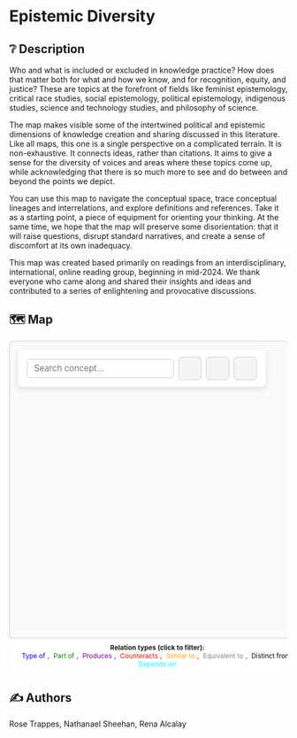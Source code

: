 # Epistemic Diversity


## ❔ Description
Who and what is included or excluded in knowledge practice? How does that matter both for what and how we know, and for recognition, equity, and justice? These are topics at the forefront of fields like feminist epistemology, critical race studies, social epistemology, political epistemology, indigenous studies, science and technology studies, and philosophy of science.

The map makes visible some of the intertwined political and epistemic dimensions of knowledge creation and sharing discussed in this literature. Like all maps, this one is a single perspective on a complicated terrain. It is non-exhaustive. It connects ideas, rather than citations. It aims to give a sense for the diversity of voices and areas where these topics come up, while acknowledging that there is so much more to see and do between and beyond the points we depict.

You can use this map to navigate the conceptual space, trace conceptual lineages and interrelations, and explore definitions and references. Take it as a starting point, a piece of equipment for orienting your thinking. At the same time, we hope that the map will preserve some disorientation: that it will raise questions, disrupt standard narratives, and create a sense of discomfort at its own inadequacy.

This map was created based primarily on readings from an interdisciplinary, international, online reading group, beginning in mid-2024. We thank everyone who came along and shared their insights and ideas and contributed to a series of enlightening and provocative discussions.

<style>
#graph-wrapper {
  max-width: 100vw;
  margin: 0 auto;
  position: relative;
  transition: all 0.3s ease;
  overflow: hidden;
}

#graph-wrapper canvas {
  max-width: 100%;
  height: auto !important;
  display: block;
  margin: 0 auto;
}

#graph-container {
  width: 100%;
  height: 600px;
  background: #fafafa;
  border: 1px solid #ccc;
  border-radius: 10px;
  box-shadow: 0 0 10px rgba(0,0,0,0.05);
  transition: all 0.3s ease;
}

#graph-wrapper.fullscreen {
  position: fixed;
  top: 0;
  left: 0;
  width: 100vw;
  height: 100vh;
  z-index: 99999; /* Make sure it’s above the sidebar */
  background: #ffffff;
  margin: 0;
  padding: 0;
}

#graph-wrapper.fullscreen canvas,
#graph-wrapper.fullscreen #graph-container {
  width: 100vw !important;
  height: 100vh !important;
  margin: 0;
  padding: 0;
  border-radius: 0;
  box-shadow: none;
}

#graph-controls {
  position: absolute;
  top: 1rem;
  left: 1rem;
  z-index: 1000;
  display: flex;
  flex-wrap: wrap;
  gap: 0.5rem;
  background: rgba(255, 255, 255, 0.9);
  backdrop-filter: blur(8px);
  padding: 0.8rem 1rem;
  border-radius: 8px;
  box-shadow: 0 4px 12px rgba(0, 0, 0, 0.12);
  align-items: center;
  max-width: 95vw;
}

#graph-controls input[type="text"] {
  flex: 1;
  min-width: 180px;
  padding: 0.4rem 0.75rem;
  font-size: 0.95rem;
  border: 1px solid #ccc;
  border-radius: 6px;
  transition: border-color 0.2s ease;
}

#graph-controls input[type="text"]:focus {
  outline: none;
  border-color: #007acc;
  box-shadow: 0 0 0 2px rgba(0, 122, 204, 0.2);
}

#graph-controls button {
  background-color: #f5f5f5;
  color: #333;
  border: 1px solid #ccc;
  border-radius: 6px;
  font-size: 0.9rem;
  padding: 0.4rem 0.9rem;
  cursor: pointer;
  transition: background-color 0.2s ease, box-shadow 0.2s ease;
}

#graph-controls button:hover {
  background-color: #e8e8e8;
  box-shadow: 0 2px 6px rgba(0, 0, 0, 0.08);
}

#graph-controls button:active {
  background-color: #ddd;
}

#graph-legend {
  position: absolute;
  bottom: 0;
  left: 0;
  width: 100%;
  background: rgba(255, 255, 255, 0.95);
  backdrop-filter: blur(6px);
  font-size: 0.85em;
  text-align: center;
  padding: 0.6rem 1rem;
  border-top: 1px solid #ccc;
  z-index: 999;
}


#search-box {
  background: white;
  font-family: inherit;
}

datalist option {
  font-size: 0.9rem;
}
.legend-item {
  cursor: pointer;
  padding: 0 4px;
  border-bottom: 2px solid transparent;
  transition: all 0.2s ease;
}

.legend-item:hover {
  border-bottom: 2px solid currentColor;
}

.legend-item.active {
  font-weight: bold;
  border-bottom: 2px solid currentColor;
}
.icon-btn {
  position: relative;
  background-color: #f5f5f5;
  color: #333;
  border: 1px solid #ccc;
  border-radius: 50%;
  width: 42px;
  height: 42px;
  font-size: 1.2rem;
  display: flex;
  align-items: center;
  justify-content: center;
  cursor: pointer;
  transition: background-color 0.2s ease, transform 0.2s ease, box-shadow 0.2s ease;
}

.icon-btn:hover {
  background-color: #e8e8e8;
  transform: scale(1.1);
  box-shadow: 0 2px 8px rgba(0, 0, 0, 0.15);
}

.icon-btn:active {
  background-color: #ddd;
  transform: scale(0.95);
}

.icon-btn i {
  pointer-events: none;
}

/* Tooltip styling */
.icon-btn::after {
  content: attr(data-tooltip);
  position: absolute;
  bottom: -1.8rem;
  left: 50%;
  transform: translateX(-50%);
  background: rgba(60, 60, 60, 0.9);
  color: #fff;
  padding: 4px 8px;
  font-size: 0.8rem;
  border-radius: 4px;
  opacity: 0;
  pointer-events: none;
  white-space: nowrap;
  transition: opacity 0.2s ease, transform 0.2s ease;
}

.icon-btn:hover::after {
  opacity: 1;
  transform: translateX(-50%) translateY(4px);
}
#concept-details {
  position: absolute;
  top: 0rem;
  right: 0rem;
  width: clamp(240px, 22%, 300px); /* Responsive width */
  max-height: 85vh;
  max-width: 70vw;
  overflow-y: auto;
  background: rgba(255, 255, 255, 0.95);
  backdrop-filter: blur(12px);
  border: 1px solid #e5e7eb;
  border-radius: 12px;
  padding: 1rem;
  box-shadow: 0 6px 20px rgba(0, 0, 0, 0.15);
  font-family: "Helvetica Neue", Helvetica, Arial, sans-serif;
  font-size: clamp(0.8rem, 0.9vw, 1rem);
  color: #374151;
  display: none; /* Hidden by default */
  z-index: 1000;
  transition: all 0.3s ease, transform 0.3s ease;
}

#concept-details h3 {
  margin-top: 0;
  font-size: clamp(1rem, 1.2vw, 1.3rem);
  line-height: 1.2;
  color: #111827;
  border-bottom: 1px solid #e5e7eb;
  padding-bottom: 0.4rem;
  margin-bottom: 0.8rem;
  font-weight: 600;
}

#concept-details p {
  margin: 0.4rem 0;
  line-height: 1.6;
  color: #4b5563;
  font-size: clamp(0.75rem, 0.85vw, 0.95rem);
}

#concept-details strong {
  display: block;
  margin-top: 0.8rem;
  color: #1f2937;
  font-size: clamp(0.8rem, 0.9vw, 1rem);
  border-top: 1px solid #e5e7eb;
  padding-top: 0.5rem;
}

#concept-details a {
  display: inline-block;
  margin-top: 0.5rem;
  color: #2563eb;
  text-decoration: none;
  font-weight: 500;
  font-size: clamp(0.75rem, 0.85vw, 0.95rem);
  transition: color 0.2s ease;
}

#concept-details a:hover {
  color: #1d4ed8;
  text-decoration: underline;
}

#concept-details::-webkit-scrollbar {
  width: 5px;
}

#concept-details::-webkit-scrollbar-thumb {
  background-color: rgba(0, 0, 0, 0.3);
  border-radius: 2.5px;
}

@media (max-width: 768px) {
  #concept-details {
    width: 90vw;
    left: 50%;
    transform: translateX(-50%);
    top: auto;
    bottom: 1rem;
    max-height: 50vh;
    font-size: clamp(0.75rem, 1vw, 0.9rem);
    border-radius: 16px;
    box-shadow: 0 8px 30px rgba(0, 0, 0, 0.2);
  }

  #concept-details h3 {
    font-size: clamp(1rem, 1.4vw, 1.2rem);
  }
}

</style>


## 🗺️ Map 

<link rel="stylesheet" href="https://cdnjs.cloudflare.com/ajax/libs/font-awesome/6.4.0/css/all.min.css">

<div id="graph-wrapper">
<div id="graph-controls">
  <input type="text" id="search-box" list="concepts-list" placeholder="Search concept..." />
  <datalist id="concepts-list"></datalist>

  <!-- Reset View Button -->
  <button class="icon-btn" onclick="resetView()" data-tooltip="Reset View">
    <i class="fas fa-undo-alt"></i>
  </button>

  <!-- Fullscreen Toggle Button -->
  <button class="icon-btn" id="fullscreen-toggle" onclick="toggleFullScreen()" data-tooltip="Toggle Fullscreen">
    <i class="fas fa-expand-arrows-alt" id="fullscreen-icon"></i>
  </button>

  <!-- Random Concept Button -->
  <button class="icon-btn" onclick="jumpToRandomConcept()" data-tooltip="Jump to Random Concept">
    <i class="fas fa-random"></i>
  </button>
</div>



  <div id="graph-container"></div>
  <div id="concept-details">
  <h3 id="details-title" style="margin-top:0;"></h3>
  <p><strong>📚 Defintions:</strong></p>
  <p id="details-definition"></p>
  <p><strong>📚 References:</strong></p>
  <p id="details-references"></p>
  <p><a id="details-link" href="#" target="_blank" style="color: #007acc;">🔗 View full concept →</a></p>
</div>
<div id="graph-legend">
  <strong>Relation types (click to filter):</strong><br>
  <span class="legend-item" data-type="type of" style="color: blue;">Type of</span>, 
  <span class="legend-item" data-type="part of" style="color: green;">Part of</span>, 
  <span class="legend-item" data-type="produces" style="color: purple;">Produces</span>, 
  <span class="legend-item" data-type="counteracts" style="color: red;">Counteracts</span>, 
  <span class="legend-item" data-type="similar to" style="color: orange;">Similar to</span>, 
  <span class="legend-item" data-type="equivalent to" style="color: gray;">Equivalent to</span>, 
  <span class="legend-item" data-type="distinct from" style="color: black;">Distinct from</span>, 
  <span class="legend-item" data-type="depends on" style="color: cyan;">Depends on</span>
</div>

</div>



<script src="https://giscus.app/client.js"
        data-repo="natesheehan/conceptcartography"
        data-repo-id="R_kgDOPB5QiQ"
        data-category="General"
        data-category-id="DIC_kwDOPB5Qic4CsAxd"
        data-mapping="pathname"
        data-strict="0"
        data-reactions-enabled="1"
        data-emit-metadata="0"
        data-input-position="bottom"
        data-theme="catppuccin_mocha"
        data-lang="en"
        crossorigin="anonymous"
        async>
</script>



<script>
let Graph;
let autoRotate = false;
let allNodes = [];



document.getElementById('search-box').addEventListener('keydown', function(e) {
  if (e.key === 'Enter') {
    focusOnConcept(this.value);
  }
});

document.getElementById('search-box').addEventListener('change', function () {
  focusOnConcept(this.value);
});

function jumpToRandomConcept() {
  if (!Graph) return;

  const nodes = Graph.graphData().nodes;
  if (nodes.length === 0) return;

  const randomNode = nodes[Math.floor(Math.random() * nodes.length)];
  highlightNode(randomNode);
}


function showModal(contentHTML) {
  // Create backdrop
  const backdrop = document.createElement('div');
  backdrop.style.position = 'fixed';
  backdrop.style.top = '0';
  backdrop.style.left = '0';
  backdrop.style.width = '100vw';
  backdrop.style.height = '100vh';
  backdrop.style.background = 'rgba(0, 0, 0, 0.6)';
  backdrop.style.display = 'flex';
  backdrop.style.justifyContent = 'center';
  backdrop.style.alignItems = 'center';
  backdrop.style.zIndex = '10000';

  // Create modal
  const modal = document.createElement('div');
  modal.style.background = '#fff';
  modal.style.borderRadius = '8px';
  modal.style.boxShadow = '0 10px 40px rgba(0, 0, 0, 0.3)';
  modal.style.maxWidth = '90vw';
  modal.style.maxHeight = '80vh';
  modal.style.overflowY = 'auto';
  modal.innerHTML = contentHTML;

  // Close button
  const closeBtn = document.createElement('button');
  closeBtn.innerText = 'Close';
  closeBtn.style.display = 'block';
  closeBtn.style.margin = '1rem auto 0';
  closeBtn.style.padding = '0.5rem 1rem';
  closeBtn.style.border = '1px solid #ccc';
  closeBtn.style.background = 'black';
  closeBtn.style.borderRadius = '4px';
  closeBtn.style.cursor = 'pointer';
  closeBtn.onclick = () => backdrop.remove();

  modal.appendChild(closeBtn);
  backdrop.appendChild(modal);
  backdrop.onclick = e => {
    if (e.target === backdrop) backdrop.remove();
  };
  document.body.appendChild(backdrop);
}


function toTitleCase(str) {
  return str.replace(/\w\S*/g, w => w.charAt(0).toUpperCase() + w.slice(1).toLowerCase());
}

function initGraph() {
  fetch('../../assets/graph.json')
    .then(res => res.json())
    .then(data => {
      // Count connections per node (degree)
      const degreeMap = {};
      data.nodes.forEach(n => degreeMap[n.id.toLowerCase()] = 0);
      data.links.forEach(link => {
        const source = (link.source || '').toLowerCase();
        const target = (link.target || '').toLowerCase();
        if (degreeMap[source] !== undefined) degreeMap[source]++;
        if (degreeMap[target] !== undefined) degreeMap[target]++;
      });

      // Add nodeVal for sizing
      data.nodes.forEach(n => {
        const deg = degreeMap[n.id.toLowerCase()] || 1;
        n.val = Math.min(20, 1 + deg); // size capped to 10 for clarity
      });

      // Add datalist for search
      const datalist = document.getElementById('concepts-list');
      data.nodes.forEach(node => {
        const opt = document.createElement("option");
        opt.value = node.id;
        datalist.appendChild(opt);
      });

      const colorMap = {
        "type of": "blue",
        "part of": "green",
        "produces": "purple",
        "counteracts": "red",
        "similar to": "orange",
        "equivalent to": "gray",
        "distinct from": "lime",
        "depends on": "cyan"
      };
      const normalize = str => (str || "").toLowerCase().trim();
Graph = ForceGraph3D()(document.getElementById('graph-container'))
  .graphData(data)
  .backgroundColor('#fdf6e3') // warm, creamy canvas like fabric
  .nodeColor(() => '#dc2626') // deep red “stitch knots”
  .nodeOpacity(1)             // flat, solid like thread
  .nodeRelSize(3.5)           // small like embroidery knots
  .linkColor(link => colorMap[normalize(link.type)] || '#7f5539') // earthy thread colours
  .linkOpacity(0.9)           // strong thread appearance
  .linkWidth(3)               // thick like embroidery floss
  .linkCurveRotation(() => Math.PI / 6) // more natural thread curvature
  .nodeVal(node => node.val)
  .nodeLabel(node => node.title || node.id)
  .linkDirectionalArrowLength(0) // no arrows
  .linkDirectionalArrowRelPos(0);


let activeFilters = new Set();

document.querySelectorAll('.legend-item').forEach(item => {
  item.addEventListener('click', () => {
    const type = item.dataset.type.toLowerCase();

    if (activeFilters.has(type)) {
      activeFilters.delete(type);
      item.classList.remove('active');
    } else {
      activeFilters.add(type);
      item.classList.add('active');
    }

    updateGraphFilters();
  });
});

function updateGraphFilters() {
  const links = Graph.graphData().links;

  if (activeFilters.size === 0) {
    // Show all links if no filters
    Graph.linkVisibility(() => true);
    Graph.nodeVisibility(() => true);
    return;
  }

  // Filter links and nodes based on active relation types
  const visibleLinks = links.filter(link => activeFilters.has((link.type || '').toLowerCase()));
  const visibleNodes = new Set();

  visibleLinks.forEach(link => {
    visibleNodes.add(link.source.id);
    visibleNodes.add(link.target.id);
  });

  Graph.linkVisibility(link => activeFilters.has((link.type || '').toLowerCase()));
  Graph.nodeVisibility(node => visibleNodes.has(node.id));
}

Graph.onNodeClick(node => {
  highlightNode(node);
});
Graph.onBackgroundClick(() => {
  // Reset node and link colors
  Graph.nodeColor(() => '#3b3b3b'); // Default grey for nodes
  Graph.linkColor(() => '#cccccc'); // Default light grey for links

  // Hide the details panel
  document.getElementById('concept-details').style.display = 'none';


});


      
        // Wait for layout and container to stabilize, then zoom and center the graph
setTimeout(() => {
  const container = document.getElementById('graph-container');
  Graph.width(container.offsetWidth);
  Graph.height(container.offsetHeight);
  Graph.zoomToFit(400);
}, 0); // Immediate timeout waits for next repaint

    });
}

function slugify(text) {
  return text
    .toLowerCase()
    .replace(/\s+/g, '-')         // replace spaces with hyphens
    .replace(/[^\w\-]+/g, '')     // remove non-word chars
    .replace(/\-\-+/g, '-')       // collapse multiple hyphens
    .replace(/^-+/, '')           // trim leading hyphens
    .replace(/-+$/, '');          // trim trailing hyphens
}


function resetView() {
  Graph && Graph.zoomToFit(400);
}

function toggleRotate() {
  autoRotate = !autoRotate;
  Graph.controls().autoRotate = autoRotate;
  Graph.controls().autoRotateSpeed = 1.2;
}

function toggleFullScreen() {
  const wrapper = document.getElementById('graph-wrapper');
  const button = document.getElementById('fullscreen-toggle');
  const isFullscreen = wrapper.classList.toggle('fullscreen');

  // Force redraw of canvas at fullscreen size
  setTimeout(() => {
    Graph.width(window.innerWidth);
    Graph.height(window.innerHeight);
  }, 100); // Delay ensures DOM fully updated

  const icon = document.getElementById('fullscreen-icon');
if (isFullscreen) {
  icon.classList.remove('fa-expand-arrows-alt');
  icon.classList.add('fa-compress-arrows-alt');
} else {
  icon.classList.remove('fa-compress-arrows-alt');
  icon.classList.add('fa-expand-arrows-alt');
}

}

function focusOnConcept(query) {
  if (!Graph || !query.trim()) return;

  const normalized = query.toLowerCase().trim();
  const node = Graph.graphData().nodes.find(n => n.id.toLowerCase() === normalized)
             || Graph.graphData().nodes.find(n => n.id.toLowerCase().includes(normalized));

  if (node) {
    // Trigger the same behaviour as clicking on a node
    highlightNode(node);

    // Reset the search box
    document.getElementById('search-box').value = '';
  }
}


function highlightNode(node) {
  if (!node) return;

  // Highlight node and its neighbors
  const neighbors = new Set();
  const links = Graph.graphData().links;

  links.forEach(link => {
    if (link.source.id === node.id) neighbors.add(link.target.id);
    if (link.target.id === node.id) neighbors.add(link.source.id);
  });

  // Update node colors
  Graph.nodeColor(n => {
    if (n.id === node.id) return '#facc15'; // Highlight clicked node
    if (neighbors.has(n.id)) return '#38bdf8'; // Blue for neighbors
    return '#3b3b3b'; // Default grey
  });

  // Update link colors
  Graph.linkColor(link => {
    if (link.source.id === node.id || link.target.id === node.id) {
      return '#f87171'; // Red for connected links
    }
    return '#cccccc'; // Default light grey
  });

  // Zoom camera to node
  const distance = 100;
  const distRatio = 1 + distance / Math.hypot(node.x, node.y, node.z || 1);

  Graph.cameraPosition(
    {
      x: node.x * distRatio,
      y: node.y * distRatio,
      z: (node.z || 1) * distRatio
    },
    node,
    1000
  );

  // Update details panel
  document.getElementById('details-title').innerText = node.title;
  document.getElementById('details-definition').innerText = node.definition || "No definition available.";
  document.getElementById('details-references').innerHTML = node.reference
    ? node.reference.replace(/(https?:\/\/\S+)/g, '<a href="$1" target="_blank">$1</a>')
    : "No references.";
  document.getElementById('details-link').href = `../../concepts/${slugify(node.id)}`;
  document.getElementById('concept-details').style.display = 'block';
}





// Escape to exit full screen
document.addEventListener('keydown', e => {
  if (e.key === 'Escape') {
    const wrapper = document.getElementById('graph-wrapper');
    const button = document.getElementById('fullscreen-toggle');
    if (wrapper.classList.contains('fullscreen')) {
      wrapper.classList.remove('fullscreen');
      Graph.width(wrapper.offsetWidth);
      Graph.height(600);
      button.innerText = "Full Screen";
    }
  }
});
</script>

<!-- Load the 3d-force-graph library and wait for it -->
<script>
  const forceGraphScript = document.createElement('script');
  forceGraphScript.src = 'https://unpkg.com/3d-force-graph';
  forceGraphScript.onload = () => {
    initGraph(); // call setup function only when the library is ready
  };
  
  document.head.appendChild(forceGraphScript);
</script>

## ✍️ Authors
Rose Trappes, Nathanael Sheehan, Rena Alcalay 


